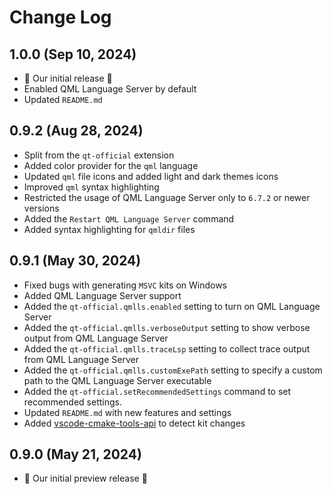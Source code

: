 # Change Log

## 1.0.0 (Sep 10, 2024)

- 🎉 Our initial release 🎉
- Enabled QML Language Server by default
- Updated `README.md`

## 0.9.2 (Aug 28, 2024)

- Split from the `qt-official` extension
- Added color provider for the `qml` language
- Updated `qml` file icons and added light and dark themes icons
- Improved `qml` syntax highlighting
- Restricted the usage of QML Language Server only to `6.7.2` or newer versions
- Added the `Restart QML Language Server` command
- Added syntax highlighting for `qmldir` files

## 0.9.1 (May 30, 2024)

- Fixed bugs with generating `MSVC` kits on Windows
- Added QML Language Server support
- Added the `qt-official.qmlls.enabled` setting to turn on QML Language Server
- Added the `qt-official.qmlls.verboseOutput` setting to show verbose output from QML Language Server
- Added the `qt-official.qmlls.traceLsp` setting to collect trace output from QML Language Server
- Added the `qt-official.qmlls.customExePath` setting to specify a custom path to the QML Language Server executable
- Added the `qt-official.setRecommendedSettings` command to set recommended settings.
- Updated `README.md` with new features and settings
- Added [vscode-cmake-tools-api](https://github.com/microsoft/vscode-cmake-tools-api) to detect kit changes

## 0.9.0 (May 21, 2024)

- 🎉 Our initial preview release 🎉

